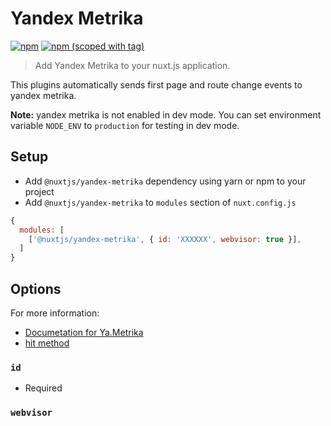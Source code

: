 # Yandex Metrika
[![npm](https://img.shields.io/npm/dt/@nuxtjs/yandex-metrika.svg?style=flat-square)](https://www.npmjs.com/package/@nuxtjs/yandex-metrika)
[![npm (scoped with tag)](https://img.shields.io/npm/v/@nuxtjs/yandex-metrika/latest.svg?style=flat-square)](https://www.npmjs.com/package/@nuxtjs/yandex-metrika)

> Add Yandex Metrika to your nuxt.js application.

This plugins automatically sends first page and route change events to yandex metrika.

**Note:** yandex metrika is not enabled in dev mode.
You can set environment variable `NODE_ENV` to `production` for testing in dev mode.

## Setup
- Add `@nuxtjs/yandex-metrika` dependency using yarn or npm to your project
- Add `@nuxtjs/yandex-metrika` to `modules` section of `nuxt.config.js`
```js
{
  modules: [
    ['@nuxtjs/yandex-metrika', { id: 'XXXXXX', webvisor: true }],
  ]
}
````

## Options
For more information:
- [Documetation for Ya.Metrika](https://yandex.com/support/metrica/code/counter-initialize.xml)
- [hit method](https://yandex.com/support/metrica/objects/hit.xml)

### `id`
- Required

### `webvisor`
